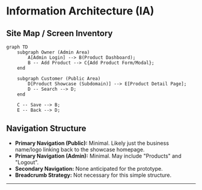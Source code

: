 # Information Architecture (IA)

## Site Map / Screen Inventory
```mermaid
graph TD
    subgraph Owner (Admin Area)
        A[Admin Login] --> B(Product Dashboard);
        B -- Add Product --> C{Add Product Form/Modal};
    end

    subgraph Customer (Public Area)
        D[Product Showcase (Subdomain)] --> E[Product Detail Page];
        D -- Search --> D;
    end

    C -- Save --> B;
    E -- Back --> D;
````

## Navigation Structure

  * **Primary Navigation (Public):** Minimal. Likely just the business name/logo linking back to the showcase homepage.
  * **Primary Navigation (Admin):** Minimal. May include "Products" and "Logout".
  * **Secondary Navigation:** None anticipated for the prototype.
  * **Breadcrumb Strategy:** Not necessary for this simple structure.

-----
